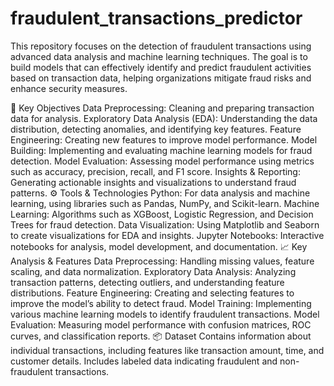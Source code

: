 # fraudulent_transactions_predictor
This repository focuses on the detection of fraudulent transactions using advanced data analysis and machine learning techniques. The goal is to build models that can effectively identify and predict fraudulent activities based on transaction data, helping organizations mitigate fraud risks and enhance security measures.

🚀 Key Objectives
Data Preprocessing: Cleaning and preparing transaction data for analysis.
Exploratory Data Analysis (EDA): Understanding the data distribution, detecting anomalies, and identifying key features.
Feature Engineering: Creating new features to improve model performance.
Model Building: Implementing and evaluating machine learning models for fraud detection.
Model Evaluation: Assessing model performance using metrics such as accuracy, precision, recall, and F1 score.
Insights & Reporting: Generating actionable insights and visualizations to understand fraud patterns.
⚙️ Tools & Technologies
Python: For data analysis and machine learning, using libraries such as Pandas, NumPy, and Scikit-learn.
Machine Learning: Algorithms such as XGBoost, Logistic Regression, and Decision Trees for fraud detection.
Data Visualization: Using Matplotlib and Seaborn to create visualizations for EDA and insights.
Jupyter Notebooks: Interactive notebooks for analysis, model development, and documentation.
📈 Key Analysis & Features
Data Preprocessing: Handling missing values, feature scaling, and data normalization.
Exploratory Data Analysis: Analyzing transaction patterns, detecting outliers, and understanding feature distributions.
Feature Engineering: Creating and selecting features to improve the model’s ability to detect fraud.
Model Training: Implementing various machine learning models to identify fraudulent transactions.
Model Evaluation: Measuring model performance with confusion matrices, ROC curves, and classification reports.
📦 Dataset
Contains information about individual transactions, including features like transaction amount, time, and customer details. Includes labeled data indicating fraudulent and non-fraudulent transactions.
